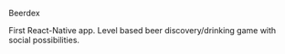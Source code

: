 Beerdex

First React-Native app. Level based beer discovery/drinking game with social possibilities. 
